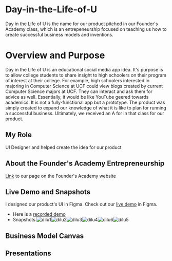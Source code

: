 # Day-in-the-Life-of-U
Day in the Life of U is the name for our product pitched in our Founder's Academy class, which is an entrepeneurship focused on teaching us how to create successful business models and inventions. 

# Overview and Purpose
Day in the Life of U is an educational social media app idea. It's purpose is to allow college students to share insight to high schoolers on their program of interest at their college. For example, high schoolers interested in majoring in Computer Science at UCF could view blogs created by current Computer Science majors at UCF. They can interact and ask them for advice as well. Essentially, it would be like YouTube geered towards academics. It is not a fully-functional app but a prototype. The product was simply created to expand our knowledge of what it is like to plan for running a successful business. Ultimately, we received an A for in that class for our product. 

## My Role
UI Designer and helped create the idea for our product

## About the Founder's Academy Entrepreneurship
[Link](https://www.cecs.ucf.edu/flit-path/entrepreneurship-pathway/) to our page on the Founder's Academy website

## Live Demo and Snapshots
I designed our product's UI in Figma. 
Check out our [live demo](https://www.figma.com/proto/4RfeppMmC3USBXzRMObmfl/Day-In-The-Life-Of-U?node-id=10%3A7&scaling=min-zoom&page-id=0%3A1&starting-point-node-id=2%3A2) in Figma.

- Here is a [recorded demo](https://drive.google.com/file/d/1UAVKgWYo7domz1PWwbY9VqlTFwibOFSI/view)
- Snapshots
![dilu1](https://user-images.githubusercontent.com/36057651/175828198-6bd209ea-0d42-48c7-ba75-ba284f21229c.PNG)![dilu2](https://user-images.githubusercontent.com/36057651/175828206-cea315d4-c28f-4974-bff3-39070add3516.PNG)![dilu3](https://user-images.githubusercontent.com/36057651/175828216-87fa6628-3aab-4987-a82e-728ab693743a.PNG)![dilu4](https://user-images.githubusercontent.com/36057651/175828221-5f0b1f8e-4921-4e83-a777-8508b60fa3c1.PNG)![dilu6](https://user-images.githubusercontent.com/36057651/175828235-2307582e-d509-4e67-86ce-a628b0974620.PNG)![dilu5](https://user-images.githubusercontent.com/36057651/175828230-c03f8a39-5462-4049-8c05-2ad623da3828.PNG)

## Business Model Canvas

## Presentations

